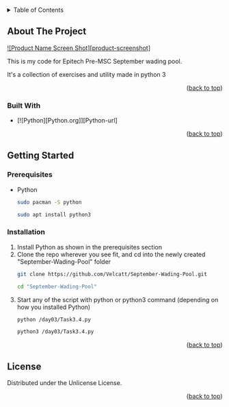 <!-- Improved compatibility of back to top link: See: https://github.com/othneildrew/Best-README-Template/pull/73 -->
<a id="readme-top"></a>
<!--
*** Thanks for checking out the Best-README-Template. If you have a suggestion
*** that would make this better, please fork the repo and create a pull request
*** or simply open an issue with the tag "enhancement".
*** Don't forget to give the project a star!
*** Thanks again! Now go create something AMAZING! :D
-->



<!-- PROJECT SHIELDS -->
<!--
*** I'm using markdown "reference style" links for readability.
*** Reference links are enclosed in brackets [ ] instead of parentheses ( ).
*** See the bottom of this document for the declaration of the reference variables
*** for contributors-url, forks-url, etc. This is an optional, concise syntax you may use.
*** https://www.markdownguide.org/basic-syntax/#reference-style-links
-->

<!-- TABLE OF CONTENTS -->
<details id=#readme-top>
  <summary>Table of Contents</summary>
  <ol>
    <li>
      <a href="#about-the-project">About The Project</a>
      <ul>
        <li><a href="#built-with">Built With</a></li>
      </ul>
    </li>
    <li>
      <a href="#getting-started">Getting Started</a>
      <ul>
        <li><a href="#prerequisites">Prerequisites</a></li>
        <li><a href="#installation">Installation</a></li>
      </ul>
    </li>
    <li><a href="#license">License</a></li>
  </ol>
</details>



<!-- ABOUT THE PROJECT -->
## About The Project

[![Product Name Screen Shot][product-screenshot]](https://example.com)

This is my code for Epitech Pre-MSC September wading pool.

It's a collection of exercises and utility made in python 3

<p align="right">(<a href="#readme-top">back to top</a>)</p>



### Built With

* [![Python][Python.org]][Python-url]

<p align="right">(<a href="#readme-top">back to top</a>)</p>



<!-- GETTING STARTED -->
## Getting Started

### Prerequisites

* Python
  ```sh
  sudo pacman -S python

  sudo apt install python3
  ```

### Installation

1. Install Python as shown in the prerequisites section
2. Clone the repo wherever you see fit, and cd into the newly created "September-Wading-Pool" folder
   ```sh
   git clone https://github.com/Velcatt/September-Wading-Pool.git

   cd "September-Wading-Pool"
   ```
3. Start any of the script with python or python3 command (depending on how you installed Python)
   ```sh
   python /day03/Task3.4.py

   python3 /day03/Task3.4.py
   ```

<p align="right">(<a href="#readme-top">back to top</a>)</p>


<!-- LICENSE -->
## License

Distributed under the Unlicense License.

<p align="right">(<a href="#readme-top">back to top</a>)</p>

